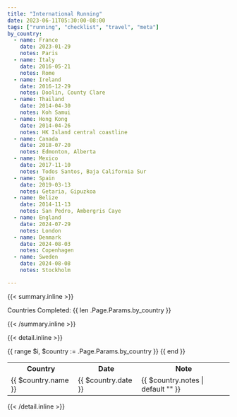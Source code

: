 ```yaml
---
title: "International Running"
date: 2023-06-11T05:30:00-08:00
tags: ["running", "checklist", "travel", "meta"]
by_country:
  - name: France
    date: 2023-01-29
    notes: Paris
  - name: Italy
    date: 2016-05-21
    notes: Rome
  - name: Ireland
    date: 2016-12-29
    notes: Doolin, County Clare
  - name: Thailand
    date: 2014-04-30
    notes: Koh Samui
  - name: Hong Kong
    date: 2014-04-26
    notes: HK Island central coastline
  - name: Canada
    date: 2018-07-20
    notes: Edmonton, Alberta
  - name: Mexico
    date: 2017-11-10
    notes: Todos Santos, Baja California Sur
  - name: Spain
    date: 2019-03-13
    notes: Getaria, Gipuzkoa
  - name: Belize
    date: 2014-11-13
    notes: San Pedro, Ambergris Caye
  - name: England
    date: 2024-07-29
    notes: London
  - name: Denmark
    date: 2024-08-03
    notes: Copenhagen
  - name: Sweden
    date: 2024-08-08
    notes: Stockholm

---
```

{{< summary.inline >}}
<p>Countries Completed: {{ len .Page.Params.by_country }}</p>
{{< /summary.inline >}}
<!--more-->

{{< detail.inline >}}

<table>
  <tr>
    <th>Country</th>
    <th>Date</th>
    <th>Note</th>
  </tr>
  {{ range $i, $country := .Page.Params.by_country }}
    <tr>
      <td>{{ $country.name }}</td>
      <td>{{ $country.date }}</td>
      <td>{{ $country.notes | default "" }}</td>
    </tr>
  {{ end }}

</table>
{{< /detail.inline >}}

